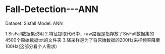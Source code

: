 # Fall-Detection---ANN
Dataset: Sisfall
Model: ANN

1.SisFall数据集说明
2.特征提取代码中，raw路径是指存放了SisFall数据集的4500个原始数据txt的文件夹
3.降采样是为了将原始数据的200Hz采样频率降至100Hz(这部分看个人需求)
